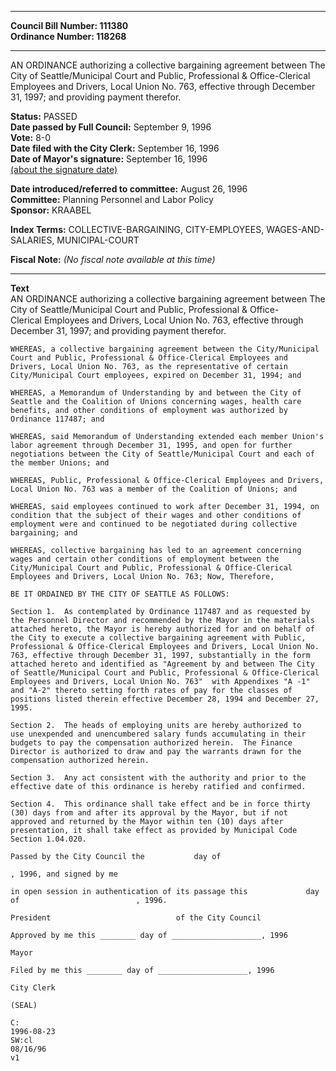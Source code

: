 * * * * *  
  
**Council Bill Number: [](#h0)[](#h2)111380**   
**Ordinance Number: 118268**  
  
* * * * *  
  
AN ORDINANCE authorizing a collective bargaining agreement between The City of Seattle/Municipal Court and Public, Professional & Office-Clerical Employees and Drivers, Local Union No. 763, effective through December 31, 1997; and providing payment therefor.  
  
**Status:** PASSED   
**Date passed by Full Council:** September 9, 1996   
**Vote:** 8-0   
**Date filed with the City Clerk:** September 16, 1996   
**Date of Mayor's signature:** September 16, 1996   
[(about the signature date)](/~public/approvaldate.htm)   
  
  
**Date introduced/referred to committee:** August 26, 1996   
**Committee:** Planning Personnel and Labor Policy   
**Sponsor:** KRAABEL   
  
**Index Terms:** COLLECTIVE-BARGAINING, CITY-EMPLOYEES, WAGES-AND-SALARIES, MUNICIPAL-COURT  
  
**Fiscal Note:** *(No fiscal note available at this time)*  
  
* * * * *  
  
**Text**  
    AN ORDINANCE authorizing a collective bargaining agreement between The  
    City of Seattle/Municipal Court and Public, Professional & Office-  
    Clerical Employees and Drivers, Local Union No. 763, effective through  
    December 31, 1997; and providing payment therefor.  
  
    WHEREAS, a collective bargaining agreement between the City/Municipal  
    Court and Public, Professional & Office-Clerical Employees and  
    Drivers, Local Union No. 763, as the representative of certain  
    City/Municipal Court employees, expired on December 31, 1994; and  
  
    WHEREAS, a Memorandum of Understanding by and between the City of  
    Seattle and the Coalition of Unions concerning wages, health care  
    benefits, and other conditions of employment was authorized by  
    Ordinance 117487; and  
  
    WHEREAS, said Memorandum of Understanding extended each member Union's  
    labor agreement through December 31, 1995, and open for further  
    negotiations between the City of Seattle/Municipal Court and each of  
    the member Unions; and  
  
    WHEREAS, Public, Professional & Office-Clerical Employees and Drivers,  
    Local Union No. 763 was a member of the Coalition of Unions; and  
  
    WHEREAS, said employees continued to work after December 31, 1994, on  
    condition that the subject of their wages and other conditions of  
    employment were and continued to be negotiated during collective  
    bargaining; and  
  
    WHEREAS, collective bargaining has led to an agreement concerning  
    wages and certain other conditions of employment between the  
    City/Municipal Court and Public, Professional & Office-Clerical  
    Employees and Drivers, Local Union No. 763; Now, Therefore,  
  
    BE IT ORDAINED BY THE CITY OF SEATTLE AS FOLLOWS:  
  
    Section 1.  As contemplated by Ordinance 117487 and as requested by  
    the Personnel Director and recommended by the Mayor in the materials  
    attached hereto, the Mayor is hereby authorized for and on behalf of  
    the City to execute a collective bargaining agreement with Public,  
    Professional & Office-Clerical Employees and Drivers, Local Union No.  
    763, effective through December 31, 1997, substantially in the form  
    attached hereto and identified as "Agreement by and between The City  
    of Seattle/Municipal Court and Public, Professional & Office-Clerical  
    Employees and Drivers, Local Union No. 763"  with Appendixes "A -1"  
    and "A-2" thereto setting forth rates of pay for the classes of  
    positions listed therein effective December 28, 1994 and December 27,  
    1995.  
  
    Section 2.  The heads of employing units are hereby authorized to  
    use unexpended and unencumbered salary funds accumulating in their  
    budgets to pay the compensation authorized herein.  The Finance  
    Director is authorized to draw and pay the warrants drawn for the  
    compensation authorized herein.  
  
    Section 3.  Any act consistent with the authority and prior to the  
    effective date of this ordinance is hereby ratified and confirmed.  
  
    Section 4.  This ordinance shall take effect and be in force thirty  
    (30) days from and after its approval by the Mayor, but if not  
    approved and returned by the Mayor within ten (10) days after  
    presentation, it shall take effect as provided by Municipal Code  
    Section 1.04.020.  
  
    Passed by the City Council the           day of  
  
    , 1996, and signed by me  
  
    in open session in authentication of its passage this             day  
    of                          , 1996.  
  
    President                            of the City Council  
  
    Approved by me this ________ day of ____________________, 1996  
  
    Mayor  
  
    Filed by me this ________ day of ____________________, 1996  
  
    City Clerk  
  
    (SEAL)  
  
    C:  
    1996-08-23  
    SW:cl  
    08/16/96  
    v1  
